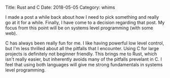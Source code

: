 Title: Rust and C
Date: 2018-05-05
Category: whims

I made a post a while back about how I need to pick something and really go at it for a while. Finally, I have come to a decision regarding that post. My focus from this point will be on systems level programming (with some web).

C has always been really fun for me. I like having powerful low level control, but I'm less thrilled about all the pitfalls that I encounter. Using C for large projects is definitely not beginner friendly. This brings me to Rust, which isn't really easier, but inherently avoids many of the pitfalls prevelant in C. I feel that using both languages will give me strong fundamentals in systems level programming.
